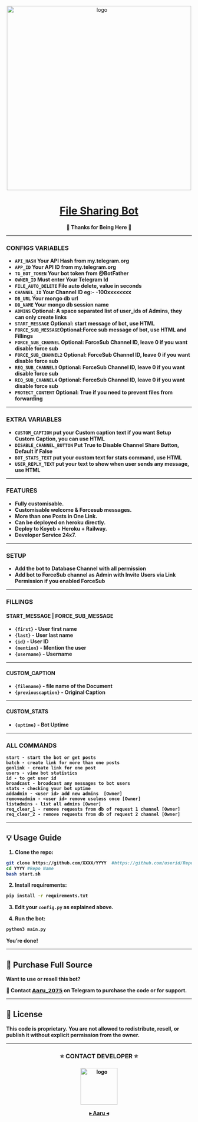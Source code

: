 <p align="center">
  <img src="https://envs.sh/IZE.jpg" alt="logo" width="500" />
</p>

<h1 align="center">
 <b><a href="https://t.me/Manga_Campus" target="/blank"> File Sharing Bot </a></>
</h1>

<p align="center">🩵 Thanks for Being Here 🩵</p>

---

### CONFIGS VARIABLES

* `API_HASH` Your API Hash from my.telegram.org
* `APP_ID` Your API ID from my.telegram.org
* `TG_BOT_TOKEN` Your bot token from @BotFather
* `OWNER_ID` Must enter Your Telegram Id
* `FILE_AUTO_DELETE` File auto delete, value in seconds
* `CHANNEL_ID` Your Channel ID eg:- -100xxxxxxxx
* `DB_URL` Your mongo db url
* `DB_NAME` Your mongo db session name
* `ADMINS` Optional: A space separated list of user_ids of Admins, they can only create links
* `START_MESSAGE` Optional: start message of bot, use HTML
* `FORCE_SUB_MESSAGE`Optional:Force sub message of bot, use HTML and Fillings
* `FORCE_SUB_CHANNEL` Optional: ForceSub Channel ID, leave 0 if you want disable force sub
* `FORCE_SUB_CHANNEL2` Optional: ForceSub Channel ID, leave 0 if you want disable force sub
* `REQ_SUB_CHANNEL3` Optional: ForceSub Channel ID, leave 0 if you want disable force sub
* `REQ_SUB_CHANNEL4` Optional: ForceSub Channel ID, leave 0 if you want disable force sub
* `PROTECT_CONTENT` Optional: True if you need to prevent files from forwarding

---

### EXTRA VARIABLES

* `CUSTOM_CAPTION` put your Custom caption text if you want Setup Custom Caption, you can use HTML
* `DISABLE_CHANNEL_BUTTON` Put True to Disable Channel Share Button, Default if False
* `BOT_STATS_TEXT` put your custom text for stats command, use HTML
* `USER_REPLY_TEXT` put your text to show when user sends any message, use HTML

---

### FEATURES
- Fully customisable.
- Customisable welcome & Forcesub messages.
- More than one Posts in One Link.
- Can be deployed on heroku directly.
- Deploy to Koyeb + Heroku + Railway.
- Developer Service 24x7.

---

### SETUP

- Add the bot to Database Channel with all permission
- Add bot to ForceSub channel as Admin with Invite Users via Link Permission if you enabled ForceSub

---

### FILLINGS
#### START_MESSAGE | FORCE_SUB_MESSAGE

* `{first}` - User first name
* `{last}` - User last name
* `{id}` - User ID
* `{mention}` - Mention the user
* `{username}` - Username

---

#### CUSTOM_CAPTION

* `{filename}` - file name of the Document
* `{previouscaption}` - Original Caption

---

#### CUSTOM_STATS

* `{uptime}` - Bot Uptime

---

### ALL COMMANDS

```
start - start the bot or get posts
batch - create link for more than one posts
genlink - create link for one post
users - view bot statistics
id - to get user id
broadcast - broadcast any messages to bot users
stats - checking your bot uptime
addadmin - <user id> add new admins  [Owner]
removeadmin - <user id> remove useless once [Owner]
listadmins - list all admins [Owner]
req_clear_1 - remove requests from db of request 1 channel [Owner]
req_clear_2 - remove requests from db of request 2 channel [Owner]
```

---

## 💡 Usage Guide

1. **Clone the repo**:

```bash
git clone https://github.com/XXXX/YYYY  #https://github.com/userid/Repo name
cd YYYY #Repo Name
bash start.sh
```

2. **Install requirements**:

```bash
pip install -r requirements.txt
```

3. **Edit your `config.py`** as explained above.

4. **Run the bot**:

```bash
python3 main.py
```

You’re done!

---

## 🛒 Purchase Full Source

Want to use or resell this bot?

📩 **Contact [𝗔𝗮𝗿𝘂_𝟮𝟬𝟳𝟱](https://t.me/aaru_2075) on Telegram** to purchase the code or for support.

---

## 📜 License

This code is proprietary. You are not allowed to redistribute, resell, or publish it without explicit permission from the owner.

---

### <h3 align="center">⭐ CONTACT DEVELOPER ⭐</h3>

<p align="center">
  <img src="https://envs.sh/Il2.jpg" alt="logo" width="100"" />
</p>
<p align="center">
  <a href="https://t.me/aaru_2075">▸ Aaru ◂</a>
</p>

